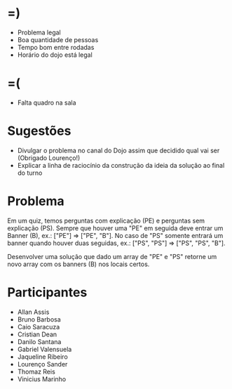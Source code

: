 =)
==

- Problema legal
- Boa quantidade de pessoas
- Tempo bom entre rodadas
- Horário do dojo está legal

=(
==

- Falta quadro na sala

Sugestões
=========

- Divulgar o problema no canal do Dojo assim que decidido qual vai ser (Obrigado Lourenço!)
- Explicar a linha de raciocínio da construção da ideia da solução ao final do turno

Problema
========

Em um quiz, temos perguntas com explicação (PE) e perguntas sem explicação (PS). Sempre que houver uma "PE" em seguida deve entrar um Banner (B), ex.: ["PE"] => ["PE", "B"]. No caso de "PS" somente entrará um banner quando houver duas seguidas, ex.: ["PS", "PS"] => ["PS", "PS", "B"].

Desenvolver uma solução que dado um array de "PE" e "PS" retorne um novo array com os banners (B) nos locais certos.

Participantes
=============

- Allan Assis
- Bruno Barbosa
- Caio Saracuza
- Cristian Dean
- Danilo Santana
- Gabriel Valensuela
- Jaqueline Ribeiro
- Lourenço Sander
- Thomaz Reis
- Vinicius Marinho
